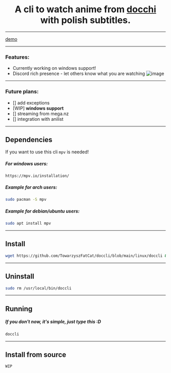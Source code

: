 <h1 align="center">
A cli to watch anime from <a href="https://docchi.pl/">docchi</a> with polish subtitles.
</h1>

---

[demo](https://github.com/TowarzyszFatCat/doccli/assets/68988781/15160ff1-c184-4ff6-bf04-8a4ea5fa0370)

---
### Features:
- Currently working on windows support!
- Discord rich presence - let others know what you are watching
  ![image](https://github.com/TowarzyszFatCat/doccli/assets/68988781/d4644fc9-3f9f-4181-99d3-3c03d442f74d)


---

### Future plans:
- [] add exceptions
- [WIP] **windows support**
- [] streaming from mega.nz
- [] integration with anilist

---

## Dependencies
If you want to use this cli `mpv` is needed!

##### For windows users:
    https://mpv.io/installation/

##### Example for arch users:
```bash
sudo pacman -S mpv
```
##### Example for debian/ubuntu users:
```bash
sudo apt install mpv
```
---

## Install
```bash
wget https://github.com/TowarzyszFatCat/doccli/blob/main/linux/doccli && sudo chmod +x doccli && sudo mv doccli /usr/local/bin
```
---

## Uninstall
```bash
sudo rm /usr/local/bin/doccli
```
---

## Running
##### If you don't now, it's simple, just type this :D
```bash
doccli
```

---

## Install from source
```bash
WIP
```